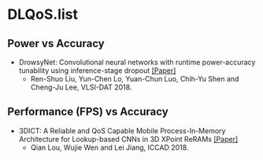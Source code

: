 # DLQoS.list

## Power vs Accuracy
- DrowsyNet: Convolutional neural networks with runtime power-accuracy tunability using inference-stage dropout [[Paper]](https://ieeexplore.ieee.org/document/8373242)
	- Ren-Shuo Liu, Yun-Chen Lo, Yuan-Chun Luo, Chih-Yu Shen and Cheng-Ju Lee, VLSI-DAT 2018.

	
## Performance (FPS) vs Accuracy
- 3DICT: A Reliable and QoS Capable Mobile Process-In-Memory Architecture for Lookup-based CNNs in 3D XPoint ReRAMs [[Paper]]()
	- Qian Lou, Wujie Wen and Lei Jiang, ICCAD 2018.